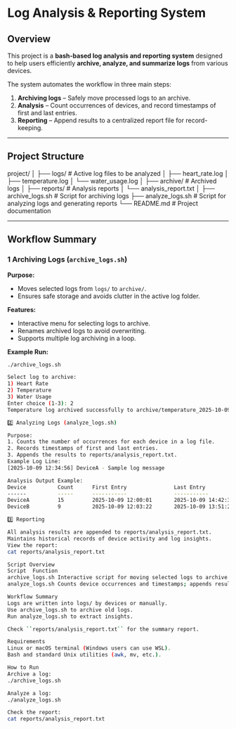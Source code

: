 # Log Analysis & Reporting System

## Overview
This project is a **bash-based log analysis and reporting system** designed to help users efficiently **archive, analyze, and summarize logs** from various devices.

The system automates the workflow in three main steps:

1. **Archiving logs** – Safely move processed logs to an archive.
2. **Analysis** – Count occurrences of devices, and record timestamps of first and last entries.
3. **Reporting** – Append results to a centralized report file for record-keeping.

---

## Project Structure

project/
│
├── logs/                     # Active log files to be analyzed
│   ├── heart_rate.log
│   ├── temperature.log
│   └── water_usage.log
│
├── archive/                  # Archived logs
│
├── reports/                  # Analysis reports
│   └── analysis_report.txt
│
├── archive_logs.sh           # Script for archiving logs
├── analyze_logs.sh           # Script for analyzing logs and generating reports
└── README.md                 # Project documentation

---

## Workflow Summary

### 1 Archiving Logs (`archive_logs.sh`)  
**Purpose:**  
- Moves selected logs from `logs/` to `archive/`.  
- Ensures safe storage and avoids clutter in the active log folder.  

**Features:**  
- Interactive menu for selecting logs to archive.  
- Renames archived logs to avoid overwriting.  
- Supports multiple log archiving in a loop.  

**Example Run:**
```bash
./archive_logs.sh

Select log to archive:
1) Heart Rate
2) Temperature
3) Water Usage
Enter choice (1-3): 2
Temperature log archived successfully to archive/temperature_2025-10-09.log

2️⃣ Analyzing Logs (analyze_logs.sh)

Purpose:
1. Counts the number of occurrences for each device in a log file.
2. Records timestamps of first and last entries.
3. Appends the results to reports/analysis_report.txt.
Example Log Line:
[2025-10-09 12:34:56] DeviceA - Sample log message

Analysis Output Example:
Device          Count      First Entry               Last Entry
------          -----      -----------               -----------
DeviceA         15         2025-10-09 12:00:01       2025-10-09 14:42:33
DeviceB         9          2025-10-09 12:03:22       2025-10-09 13:51:20

3️⃣ Reporting

All analysis results are appended to reports/analysis_report.txt.
Maintains historical records of device activity and log insights.
View the report:
cat reports/analysis_report.txt

Script Overview
Script	Function
archive_logs.sh	Interactive script for moving selected logs to archive.
analyze_logs.sh	Counts device occurrences and timestamps; appends results to report.

Workflow Summary
Logs are written into logs/ by devices or manually.
Use archive_logs.sh to archive old logs.
Run analyze_logs.sh to extract insights.

Check ``reports/analysis_report.txt`` for the summary report.

Requirements
Linux or macOS terminal (Windows users can use WSL).
Bash and standard Unix utilities (awk, mv, etc.).

How to Run
Archive a log:
./archive_logs.sh

Analyze a log:
./analyze_logs.sh

Check the report:
cat reports/analysis_report.txt
